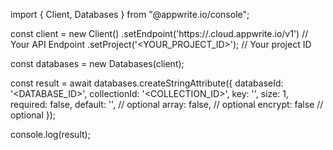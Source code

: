 import { Client, Databases } from "@appwrite.io/console";

const client = new Client()
    .setEndpoint('https://<REGION>.cloud.appwrite.io/v1') // Your API Endpoint
    .setProject('<YOUR_PROJECT_ID>'); // Your project ID

const databases = new Databases(client);

const result = await databases.createStringAttribute({
    databaseId: '<DATABASE_ID>',
    collectionId: '<COLLECTION_ID>',
    key: '',
    size: 1,
    required: false,
    default: '<DEFAULT>', // optional
    array: false, // optional
    encrypt: false // optional
});

console.log(result);
